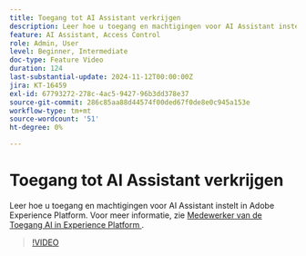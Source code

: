 ```yaml
---
title: Toegang tot AI Assistant verkrijgen
description: Leer hoe u toegang en machtigingen voor AI Assistant instelt in Adobe Experience Platform.
feature: AI Assistant, Access Control
role: Admin, User
level: Beginner, Intermediate
doc-type: Feature Video
duration: 124
last-substantial-update: 2024-11-12T00:00:00Z
jira: KT-16459
exl-id: 67793272-278c-4ac5-9427-96b3dd378e37
source-git-commit: 286c85aa88d44574f00ded67f0de8e0c945a153e
workflow-type: tm+mt
source-wordcount: '51'
ht-degree: 0%

---
```


# Toegang tot AI Assistant verkrijgen

Leer hoe u toegang en machtigingen voor AI Assistant instelt in Adobe Experience Platform. Voor meer informatie, zie [&#x200B; Medewerker van de Toegang AI in Experience Platform &#x200B;](https://experienceleague.adobe.com/nl/docs/experience-platform/ai-assistant/access).

>[!VIDEO](https://video.tv.adobe.com/v/3436470/?learn=on&enablevpops)
